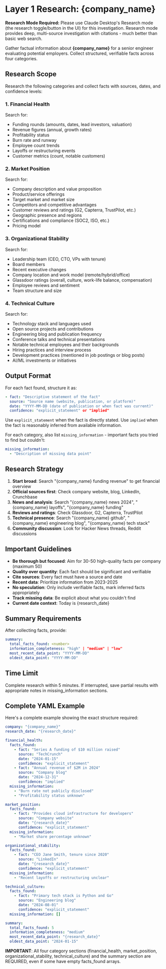 # Layer 1 Research: {company_name}

**Research Mode Required:** Please use Claude Desktop's Research mode (the research toggle/button in the UI) for this investigation. Research mode provides deep, multi-source investigation with citations - much better than basic web search.

Gather factual information about **{company_name}** for a senior engineer evaluating potential employers. Collect structured, verifiable facts across four categories.

## Research Scope

Research the following categories and collect facts with sources, dates, and confidence levels:

### 1. Financial Health
Search for:
- Funding rounds (amounts, dates, lead investors, valuation)
- Revenue figures (annual, growth rates)
- Profitability status
- Burn rate and runway
- Employee count trends
- Layoffs or restructuring events
- Customer metrics (count, notable customers)

### 2. Market Position
Search for:
- Company description and value proposition
- Product/service offerings
- Target market and market size
- Competitors and competitive advantages
- Customer reviews and ratings (G2, Capterra, TrustPilot, etc.)
- Geographic presence and regions
- Certifications and compliance (SOC2, ISO, etc.)
- Pricing model

### 3. Organizational Stability
Search for:
- Leadership team (CEO, CTO, VPs with tenure)
- Board members
- Recent executive changes
- Company location and work model (remote/hybrid/office)
- Glassdoor ratings (overall, culture, work-life balance, compensation)
- Employee reviews and sentiment
- Team structure and size

### 4. Technical Culture
Search for:
- Technology stack and languages used
- Open source projects and contributions
- Engineering blog and publication frequency
- Conference talks and technical presentations
- Notable technical employees and their backgrounds
- Hiring practices and interview process
- Development practices (mentioned in job postings or blog posts)
- AI/ML investments or initiatives

## Output Format

For each fact found, structure it as:

```yaml
- fact: "Descriptive statement of the fact"
  source: "Source name (website, publication, or platform)"
  date: "YYYY-MM-DD (date of publication or when fact was current)"
  confidence: "explicit_statement" or "implied"
```

Use `explicit_statement` when the fact is directly stated. Use `implied` when the fact is reasonably inferred from available information.

For each category, also list `missing_information` - important facts you tried to find but couldn't:

```yaml
missing_information:
  - "Description of missing data point"
```

## Research Strategy

1. **Start broad**: Search "{company_name} funding revenue" to get financial overview
2. **Official sources first**: Check company website, blog, LinkedIn, Crunchbase
3. **News and analysis**: Search "{company_name} news 2024", "{company_name} layoffs", "{company_name} funding"
4. **Reviews and ratings**: Check Glassdoor, G2, Capterra, TrustPilot
5. **Technical presence**: Search "{company_name} github", "{company_name} engineering blog", "{company_name} tech stack"
6. **Community discussion**: Look for Hacker News threads, Reddit discussions

## Important Guidelines

- **Be thorough but focused**: Aim for 30-50 high-quality facts per company (maximum 50)
- **Quality over quantity**: Each fact should be significant and verifiable
- **Cite sources**: Every fact must have a source and date
- **Recent data**: Prioritize information from 2023-2025
- **No speculation**: Only include verifiable facts, mark inferred facts appropriately
- **Track missing data**: Be explicit about what you couldn't find
- **Current date context**: Today is {research_date}

## Summary Requirements

After collecting facts, provide:

```yaml
summary:
  total_facts_found: <number>
  information_completeness: "high" | "medium" | "low"
  most_recent_data_point: "YYYY-MM-DD"
  oldest_data_point: "YYYY-MM-DD"
```

## Time Limit

Complete research within 5 minutes. If interrupted, save partial results with appropriate notes in missing_information sections.

## Complete YAML Example

Here's a complete example showing the exact structure required:

```yaml
company: "{company_name}"
research_date: "{research_date}"

financial_health:
  facts_found:
    - fact: "Series A funding of $10 million raised"
      source: "TechCrunch"
      date: "2024-01-15"
      confidence: "explicit_statement"
    - fact: "Annual revenue of $2M in 2024"
      source: "Company blog"
      date: "2024-12-31"
      confidence: "implied"
  missing_information:
    - "Burn rate not publicly disclosed"
    - "Profitability status unknown"

market_position:
  facts_found:
    - fact: "Provides cloud infrastructure for developers"
      source: "Company website"
      date: "{research_date}"
      confidence: "explicit_statement"
  missing_information:
    - "Market share percentage unknown"

organizational_stability:
  facts_found:
    - fact: "CEO Jane Smith, tenure since 2020"
      source: "LinkedIn"
      date: "{research_date}"
      confidence: "explicit_statement"
  missing_information:
    - "Recent layoffs or restructuring unclear"

technical_culture:
  facts_found:
    - fact: "Primary tech stack is Python and Go"
      source: "Engineering blog"
      date: "2024-08-01"
      confidence: "explicit_statement"
  missing_information: []

summary:
  total_facts_found: 5
  information_completeness: "medium"
  most_recent_data_point: "{research_date}"
  oldest_data_point: "2024-01-15"
```

**IMPORTANT**: All four category sections (financial_health, market_position, organizational_stability, technical_culture) and the summary section are REQUIRED, even if some have empty facts_found arrays.
